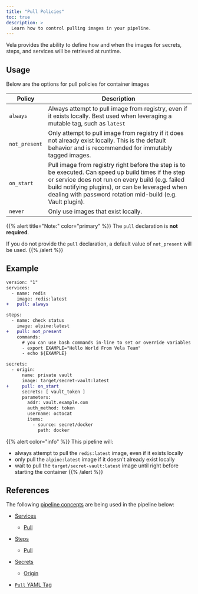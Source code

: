 ```yaml
---
title: "Pull Policies"
toc: true
description: >
  Learn how to control pulling images in your pipeline.
---
```


Vela provides the ability to define how and when the images for secrets, steps, and services will be retrieved at runtime.

## Usage

Below are the options for pull policies for container images

| Policy          | Description                                                     |
|---------------  |-----------------------------------------------------------------|
| `always`        | Always attempt to pull image from registry, even if it exists locally. Best used when leveraging a mutable tag, such as `latest`            |
| `not_present`   | Only attempt to pull image from registry if it does not already exist locally. This is the default behavior and is recommended for immutably tagged images.              |
| `on_start`      | Pull image from registry right before the step is to be executed. Can speed up build times if the step or service does not run on every build (e.g. failed build notifying plugins), or can be leveraged when dealing with password rotation mid-build (e.g. Vault plugin). |
| `never`         | Only use images that exist locally.              |

{{% alert title="Note:" color="primary" %}}
The `pull` declaration is **not required**.

If you do not provide the `pull` declaration, a default value of `not_present` will be used.
{{% /alert %}}

## Example

```diff
version: "1"
services:
  - name: redis
    image: redis:latest
+   pull: always

steps:
  - name: check status
    image: alpine:latest
+   pull: not_present
    commands:
      # you can use bash commands in-line to set or override variables
      - export EXAMPLE="Hello World From Vela Team"
      - echo ${EXAMPLE}

secrets:
  - origin:
      name: private vault
      image: target/secret-vault:latest
+     pull: on_start
      secrets: [ vault_token ]
      parameters:
        addr: vault.example.com
        auth_method: token
        username: octocat
        items:
          - source: secret/docker
            path: docker
```

{{% alert color="info" %}}
This pipeline will:

* always attempt to pull the `redis:latest` image, even if it exists locally
* only pull the `alpine:latest` image if it doesn't already exist locally
* wait to pull the `target/secret-vault:latest` image until right before starting the container
{{% /alert %}}

## References

The following [pipeline concepts](/docs/tour) are being used in the pipeline below:

* [Services](/docs/tour/services/)
  * [Pull](/docs/tour/image/)
* [Steps](/docs/tour/steps/)
  * [Pull](/docs/tour/image/)
* [Secrets](/docs/tour/secrets/)
  * [Origin](/docs/tour/secrets/)

* [`Pull` YAML Tag](/docs/reference/yaml/steps/#the-pull-tag)